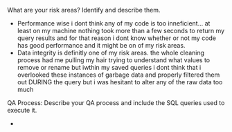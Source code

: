 What are your risk areas? Identify and describe them.

-   Performance wise i dont think any of my code is too inneficient... at least on my machine nothing took more than a few seconds to return my query results and for that reason i dont know whether or not my code has good performance and it might be on of my risk areas.
-   Data integrity is definitly one of my risk areas. the whole cleaning process had me pulling my hair trying to understand what values to remove or rename but iwthin my saved queries i dont think that i overlooked these instances of garbage data and properly filtered them out DURING the query but i was hesitant to alter any of the raw data too much


QA Process:
Describe your QA process and include the SQL queries used to execute it.

-   